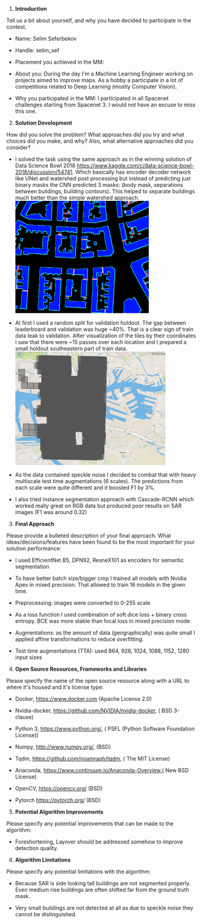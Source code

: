 1.  **Introduction**

Tell us a bit about yourself, and why you have decided to participate
in the contest.

-   Name: Selim Seferbekov

-   Handle: selim_sef

-   Placement you achieved in the MM:

-   About you: During the day I'm a Machine Learning Engineer working on
    projects aimed to improve maps. As a hobby a participate in a lot
    of competitions related to Deep Learning (mostly Computer Vision).

-   Why you participated in the MM: I participated in all Spacenet
    challenges starting from Spacenet 3. I would not have an excuse to
    miss this one.

2.  **Solution Development**

How did you solve the problem? What approaches did you try and what
choices did you make, and why? Also, what alternative approaches did
you consider?

-   I solved the task using the same approach as in the winning solution
    of Data Science Bowl 2018
    https://www.kaggle.com/c/data-science-bowl-2018/discussion/54741.
    Which basically has encoder decoder network like UNet and
    watershed post processing but instead of predicting just binary
    masks the CNN predicted 3 masks: (body mask, separations between
    buildings, building contours). This helped to separate buildings
    much better than the simple watershed
    approach.![](media/image1.png)

-   At first I used a random split for validation holdout. The gap
    between leaderboard and validation was huge \~40%. That is a clear
    sign of train data leak to validation. After visualization of the
    tiles by their coordinates I saw that there were \~15 passes over
    each location and I prepared a small holdout southeastern part of
    train data.![](media/image2.png)

-   As the data contained speckle noise I decided to combat that with
    heavy multiscale test time augmentations (6 scales). The
    predictions from each scale were quite different and it boosted F1
    by 3%.

-   I also tried instance segmentation approach with Cascade-RCNN which
    worked really great on RGB data but produced poor results on SAR
    images (F1 was around 0.32)

3.  **Final Approach**

Please provide a bulleted description of your final approach. What
ideas/decisions/features have been found to be the most important for
your solution performance:

-   I used EfficientNet B5, DPN92, ResneX101 as encoders for semantic
    segmentation

-   To have better batch size/bigger crop I trained all models with
    Nvidia Apex in mixed precision. That allowed to train 16 models in
    the given time.

-   Preprocessing: images were converted to 0-255 scale

-   As a loss function I used combination of soft dice loss + binary
    cross entropy. BCE was more stable than focal loss in mixed
    precision mode.

-   Augmentations: as the amount of data (geographically) was quite
    small I applied affine transformations to reduce overfitting.

-   Test time augmentations (TTA): used 864, 928, 1024, 1088, 1152, 1280
    input sizes

4.  **Open Source Resources, Frameworks and Libraries**

Please specify the name of the open source resource along with a URL
to where it's housed and it's license type:

-   Docker, https://www.docker.com (Apache License 2.0)

-   Nvidia-docker, https://github.com/NVIDIA/nvidia-docker, ( BSD
    3-clause)

-   Python 3, https://www.python.org/, ( PSFL (Python Software
    Foundation License))

-   Numpy, http://www.numpy.org/, (BSD)

-   Tqdm, https://github.com/noamraph/tqdm, ( The MIT License)

-   Anaconda, https://www.continuum.io/Anaconda-Overview,( New BSD
    License)

-   OpenCV, https://opencv.org/ (BSD)

-   Pytorch https://pytorch.org/ (BSD)

5.  **Potential Algorithm Improvements**

Please specify any potential improvements that can be made to the
algorithm:

-   Foreshortening, Layover should be addressed somehow to improve
    detection quality.

6.  **Algorithm Limitations**

Please specify any potential limitations with the algorithm:

-   Because SAR is side looking tall buildings are not segmented
    properly. Even medium rise buildings are often shifted far from
    the ground truth mask.

-   Very small buildings are not detected at all as due to speckle noise
    they cannot be distinguished.
